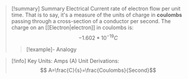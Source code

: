 >[!summary] Summary
>Electrical Current rate of electron flow per unit time. That is to say, it's a measure of the units of charge in **coulombs** passing through a cross-section of a conductor per second. The charge on an [[Electron|electron]] in coulombs is:
>$$ -1.602*10^{-19} C $$
>
>>[!example]- Analogy
>>

>[!info] Key
>Units: Amps (A)
>Unit Derivations: $$ A=\frac{C}{s}=\frac{Coulombs}{Second}$$

